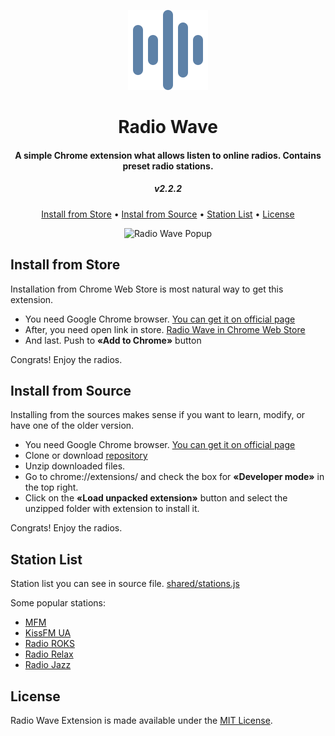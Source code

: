 <p align="center">
  <img src="https://raw.githubusercontent.com/tryasko/files/master/RadioWaveExtension/2.1.0/icon-256.png" alt="Radio Wave" width="128">
</p>

<h1 align="center">
    Radio Wave
</h1>

<h4 align="center">
  A simple Chrome extension what allows listen to online radios. Contains preset radio stations.
</h4>

<h5 align="center" fontSize="12px">
  v2.2.2
</h5>

<p align="center">
  <a href="#install-from-store">Install from Store</a> •
  <a href="#install-from-source">Instal from Source</a> •
  <a href="#station-list">Station List</a> •
  <a href="#license">License</a>
</p>

<p align="center">
  <img src="https://raw.githubusercontent.com/tryasko/RadioWaveExtension/cover.png" alt="Radio Wave Popup">
</p>

## Install from Store

Installation from Chrome Web Store is most natural way to get this extension.

- You need Google Chrome browser. [You can get it on official page](https://www.google.com/intl/en/chrome/)
- After, you need open link in store. [Radio Wave in Chrome Web Store](https://chrome.google.com/webstore/detail/radio-wave/onmajcldinagenagjgbbdmejcgihkcig)
- And last. Push to **«Add to Chrome»** button

Congrats! Enjoy the radios.

## Install from Source

Installing from the sources makes sense if you want to learn, modify, or have one of the older version.

- You need Google Chrome browser. [You can get it on official page](https://www.google.com/intl/en/chrome/)
- Clone or download [repository](https://github.com/tryasko/RadioWaveExtension)
- Unzip downloaded files.
- Go to chrome://extensions/ and check the box for **«Developer mode»** in the top right.
- Click on the **«Load unpacked extension»** button and select the unzipped folder with extension to install it.

Congrats! Enjoy the radios.

## Station List

Station list you can see in source file. [shared/stations.js](https://raw.githubusercontent.com/tryasko/RadioWaveExtension/master/popup/stations.js)

Some popular stations:

- [MFM](https://mfm.ua/)
- [KissFM UA](https://www.kissfm.ua/)
- [Radio ROKS](https://www.radioroks.ua/)
- [Radio Relax](https://www.radiorelax.ua/)
- [Radio Jazz](https://www.radiojazz.ua/)

## License

Radio Wave Extension is made available under the [MIT License](https://raw.githubusercontent.com/tryasko/RadioWaveExtension/master/LICENSE).
